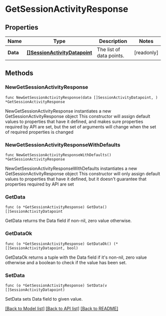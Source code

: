 # GetSessionActivityResponse

## Properties

Name | Type | Description | Notes
------------ | ------------- | ------------- | -------------
**Data** | [**[]SessionActivityDatapoint**](SessionActivityDatapoint.md) | The list of data points. | [readonly] 

## Methods

### NewGetSessionActivityResponse

`func NewGetSessionActivityResponse(data []SessionActivityDatapoint, ) *GetSessionActivityResponse`

NewGetSessionActivityResponse instantiates a new GetSessionActivityResponse object
This constructor will assign default values to properties that have it defined,
and makes sure properties required by API are set, but the set of arguments
will change when the set of required properties is changed

### NewGetSessionActivityResponseWithDefaults

`func NewGetSessionActivityResponseWithDefaults() *GetSessionActivityResponse`

NewGetSessionActivityResponseWithDefaults instantiates a new GetSessionActivityResponse object
This constructor will only assign default values to properties that have it defined,
but it doesn't guarantee that properties required by API are set

### GetData

`func (o *GetSessionActivityResponse) GetData() []SessionActivityDatapoint`

GetData returns the Data field if non-nil, zero value otherwise.

### GetDataOk

`func (o *GetSessionActivityResponse) GetDataOk() (*[]SessionActivityDatapoint, bool)`

GetDataOk returns a tuple with the Data field if it's non-nil, zero value otherwise
and a boolean to check if the value has been set.

### SetData

`func (o *GetSessionActivityResponse) SetData(v []SessionActivityDatapoint)`

SetData sets Data field to given value.



[[Back to Model list]](../README.md#documentation-for-models) [[Back to API list]](../README.md#documentation-for-api-endpoints) [[Back to README]](../README.md)


